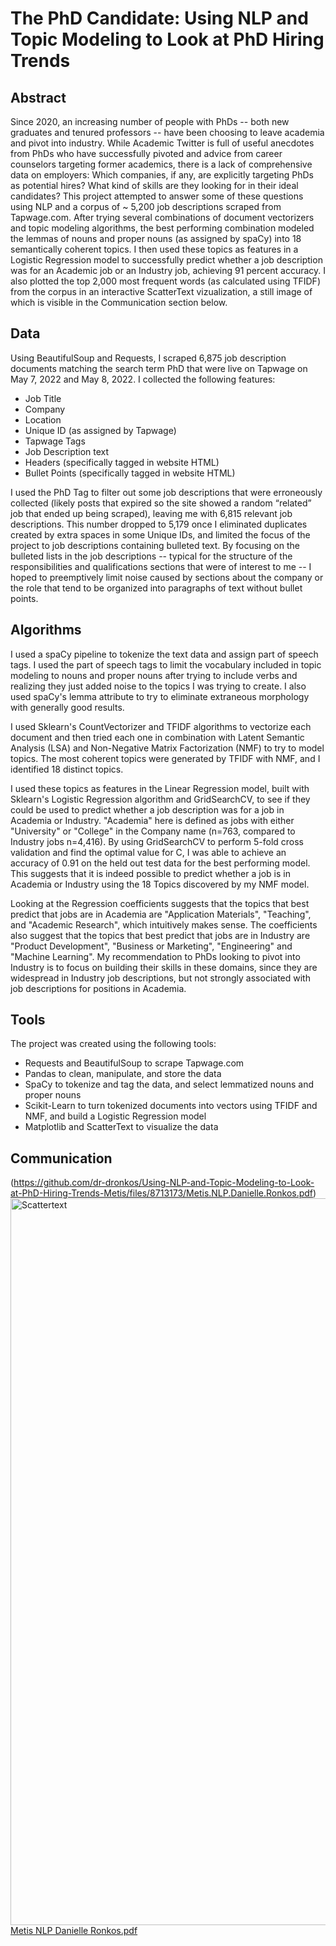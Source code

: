 # The PhD Candidate: Using NLP and Topic Modeling to Look at PhD Hiring Trends

## Abstract
Since 2020, an increasing number of people with PhDs -- both new graduates and tenured professors -- have been choosing to leave academia and pivot into industry. While Academic Twitter is full of useful anecdotes from PhDs who have successfully pivoted and advice from career counselors targeting former academics, there is a lack of comprehensive data on employers: Which companies, if any, are explicitly targeting PhDs as potential hires? What kind of skills are they looking for in their ideal candidates? This project attempted to answer some of these questions using NLP and a corpus of ~ 5,200 job descriptions scraped from Tapwage.com. After trying several combinations of document vectorizers and topic modeling algorithms, the best performing combination modeled the lemmas of nouns and proper nouns (as assigned by spaCy) into 18 semantically coherent topics. I then used these topics as features in a Logistic Regression model to successfully predict whether a job description was for an Academic job or an Industry job, achieving 91 percent accuracy. I also plotted the top 2,000 most frequent words (as calculated using TFIDF) from the corpus in an interactive ScatterText vizualization, a still image of which is visible in the Communication section below.

## Data
Using BeautifulSoup and Requests, I scraped 6,875 job description documents matching the search term PhD that were live on Tapwage on May 7, 2022 and May 8, 2022. I collected the following features:

- Job Title
- Company
- Location
- Unique ID (as assigned by Tapwage)
- Tapwage Tags
- Job Description text
- Headers (specifically tagged in website HTML)
- Bullet Points (specifically tagged in website HTML)

I used the PhD Tag to filter out some job descriptions that were erroneously collected (likely posts that expired so the site showed a random “related” job that ended up being scraped), leaving me with 6,815 relevant job descriptions. This number dropped to 5,179 once I eliminated duplicates created by extra spaces in some Unique IDs, and limited the focus of the project to job descriptions containing bulleted text. By focusing on the bulleted lists in the job descriptions -- typical for the structure of the responsibilities and qualifications sections that were of interest to me -- I hoped to preemptively limit noise caused by sections about the company or the role that tend to be organized into paragraphs of text without bullet points.

## Algorithms
I used a spaCy pipeline to tokenize the text data and assign part of speech tags. I used the part of speech tags to limit the vocabulary included in topic modeling to nouns and proper nouns after trying to include verbs and realizing they just added noise to the topics I was trying to create. I also used spaCy's lemma attribute to try to eliminate extraneous morphology with generally good results.

I used Sklearn's CountVectorizer and TFIDF algorithms to vectorize each document and then tried each one in combination with Latent Semantic Analysis (LSA) and Non-Negative Matrix Factorization (NMF) to try to model topics. The most coherent topics were generated by TFIDF with NMF, and I identified 18 distinct topics.

I used these topics as features in the Linear Regression model, built with Sklearn's Logistic Regression algorithm and GridSearchCV, to see if they could be used to predict whether a job description was for a job in Academia or Industry. "Academia" here is defined as jobs with either "University" or "College" in the Company name (n=763, compared to Industry jobs n=4,416). By using GridSearchCV to perform 5-fold cross validation and find the optimal value for C, I was able to achieve an accuracy of 0.91 on the held out test data for the best performing model. This suggests that it is indeed possible to predict whether a job is in Academia or Industry using the 18 Topics discovered by my NMF model. 

Looking at the Regression coefficients suggests that the topics that best predict that jobs are in Academia are "Application Materials", "Teaching", and "Academic Research", which intuitively makes sense. The coefficients also suggest that the topics that best predict that jobs are in Industry are "Product Development", "Business or Marketing", "Engineering" and "Machine Learning". My recommendation to PhDs looking to pivot into Industry is to focus on building their skills in these domains, since they are widespread in Industry job descriptions, but not strongly associated with job descriptions for positions in Academia.

## Tools
The project was created using the following tools:
- Requests and BeautifulSoup to scrape Tapwage.com
- Pandas to clean, manipulate, and store the data
- SpaCy to tokenize and tag the data, and select lemmatized nouns and proper nouns
- Scikit-Learn to turn tokenized documents into vectors using TFIDF and NMF, and build a Logistic Regression model
- Matplotlib and ScatterText to visualize the data

## Communication
(https://github.com/dr-dronkos/Using-NLP-and-Topic-Modeling-to-Look-at-PhD-Hiring-Trends-Metis/files/8713173/Metis.NLP.Danielle.Ronkos.pdf)<img width="1163" alt="Scattertext" src="https://user-images.githubusercontent.com/95940978/168955727-3c767c64-8801-4988-99db-8b013b60dcc6.png">
[Metis NLP Danielle Ronkos.pdf](https://github.com/dr-dronkos/Using-NLP-and-Topic-Modeling-to-Look-at-PhD-Hiring-Trends-Metis/files/8713226/Metis.NLP.Danielle.Ronkos.pdf)
